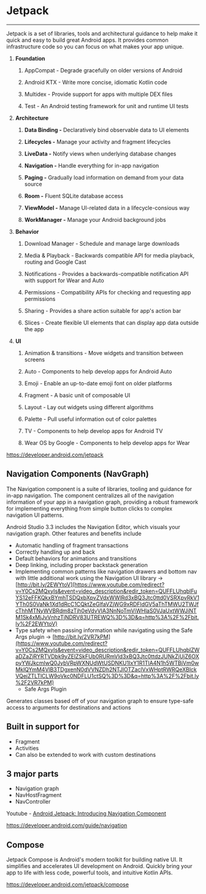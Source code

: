 # Jetpack

---

Jetpack is a set of libraries, tools and architectural guidance to help make it quick and easy to build great Android apps. It provides common infrastructure code so you can focus on what makes your app unique.

1. **Foundation**

    1. AppCompat - Degrade gracefully on older versions of Android

    2. Android KTX - Write more concise, idiomatic Kotlin code

    3. Multidex - Provide support for apps with multiple DEX files

    4. Test - An Android testing framework for unit and runtime UI tests

2. **Architecture**

    1. **Data Binding -** Declaratively bind observable data to UI elements

    2. **Lifecycles -** Manage your activity and fragment lifecycles

    3. **LiveData -** Notify views when underlying database changes

    4. **Navigation -** Handle everything for in-app navigation

    5. **Paging -** Gradually load information on demand from your data source

    6. **Room -** Fluent SQLite database access

    7. **ViewModel -** Manage UI-related data in a lifecycle-consious way

    8. **WorkManager -** Manage your Android background jobs

3. **Behavior**

    1. Download Manager - Schedule and manage large downloads

    2. Media & Playback - Backwards compatible API for media playback, routing and Google Cast

    3. Notifications - Provides a backwards-compatible notification API with support for Wear and Auto

    4. Permissions - Compatibility APIs for checking and requesting app permissions

    5. Sharing - Provides a share action suitable for app's action bar

    6. Slices - Create flexible UI elements that can display app data outside the app

4. **UI**

    1. Animation & transitions - Move widgets and transition between screens

    2. Auto - Components to help develop apps for Android Auto

    3. Emoji - Enable an up-to-date emoji font on older platforms

    4. Fragment - A basic unit of composable UI

    5. Layout - Lay out widgets using different algorithms

    6. Palette - Pull useful information out of color palettes

    7. TV - Components to help develop apps for Android TV

    8. Wear OS by Google - Components to help develop apps for Wear

<https://developer.android.com/jetpack>

## Navigation Components (NavGraph)

The Navigation component is a suite of libraries, tooling and guidance for in-app navigation. The component centralizes all of the navigation information of your app in a navigation graph, providing a robust framework for implementing everything from simple button clicks to complex navigation UI patterns.

Android Studio 3.3 includes the Navigation Editor, which visuals your navigation graph. Other features and benefits include

- Automatic handling of fragment transactions
- Correctly handling up and back
- Default behaviors for animations and transitions
- Deep linking, including proper backstack generation
- Implementing common patterns like navigation drawers and bottom nav with little additional work using the Navigation UI library → [http://bit.ly/2EWYtoV](https://www.youtube.com/redirect?v=Y0Cs2MQxyIs&event=video_description&redir_token=QUFFLUhqblFuYS12eFFKQkxBYmhTSDQxbXpvZVdxWWlRd3xBQ3Jtc0ttd0VSRXpvRkV1YTh0S0VaNk1Xd1dRcC1CQktZeGlfaVZjWG9xRDFldGV5aThTMWU2TWJfcThhMTNyWVBRdm8zTjh0eVdvVlA3NnNoTmViWHlaS0VJaUxtWWJiNTM1Sk4xMjJvVnhzTjNDRV83UTREWQ%3D%3D&q=http%3A%2F%2Fbit.ly%2F2EWYtoV)
- Type safety when passing information while navigating using the Safe Args plugin → [http://bit.ly/2VR7kPM](https://www.youtube.com/redirect?v=Y0Cs2MQxyIs&event=video_description&redir_token=QUFFLUhqblZWaDZaZjRYRTVDbk9yZElZSkFUb0RURmVld3xBQ3Jtc0ttdzJUNkZjUjZ6OXpyYWJkcmIwQ0JybVRpWXNUdWtUSDNKU1IxY1R1TlA4N1h5WTBjVm0wMklQYmM4VlB3TDgxenN0dVVNZDh2NTJlOTZaclVxWHptRWRQeXBlckVQejZTLTlCLW9oVkc0NDFLU1ctSQ%3D%3D&q=http%3A%2F%2Fbit.ly%2F2VR7kPM)
  - Safe Args Plugin

Generates classes based off of your navigation graph to ensure type-safe access to arguments for destinations and actions

## Built in support for

- Fragment
- Activities
- Can also be extended to work with custom destinations

## 3 major parts

- Navigation graph
- NavHostFragment
- NavController

Youtube - [Android Jetpack: Introducing Navigation Component](https://www.youtube.com/watch?v=Y0Cs2MQxyIs)

<https://developer.android.com/guide/navigation>

## Compose

Jetpack Compose is Android's modern toolkit for building native UI. It simplifies and accelerates UI development on Android. Quickly bring your app to life with less code, powerful tools, and intuitive Kotlin APIs.

<https://developer.android.com/jetpack/compose>
